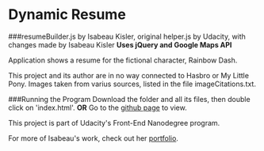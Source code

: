 # Dynamic Resume
###resumeBuilder.js by Isabeau Kisler, original helper.js by Udacity, with changes made by Isabeau Kisler
**Uses jQuery and Google Maps API**

Application shows a resume for the fictional character, Rainbow Dash.

This project and its author are in no way connected to Hasbro or My Little Pony.
Images taken from varius sources, listed in the file imageCitations.txt.

###Running the Program
Download the folder and all its files, then double click on 'index.html'.
**OR**
Go to the [github page](http://ikisler.github.io/dynamic-resume/) to view.

This project is part of Udacity's Front-End Nanodegree program.

For more of Isabeau's work, check out her [portfolio](http://ikisler.github.io/portfolio/).